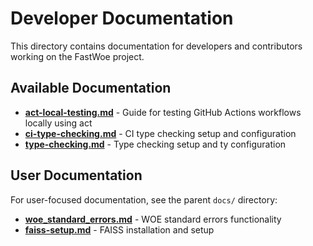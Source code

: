 # Developer Documentation

This directory contains documentation for developers and contributors working on the FastWoe project.

## Available Documentation

- **[act-local-testing.md](act-local-testing.md)** - Guide for testing GitHub Actions workflows locally using act
- **[ci-type-checking.md](ci-type-checking.md)** - CI type checking setup and configuration
- **[type-checking.md](type-checking.md)** - Type checking setup and ty configuration

## User Documentation

For user-focused documentation, see the parent `docs/` directory:
- **[woe_standard_errors.md](../woe_standard_errors.md)** - WOE standard errors functionality
- **[faiss-setup.md](../faiss-setup.md)** - FAISS installation and setup

